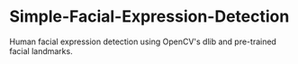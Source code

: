 # Simple-Facial-Expression-Detection
Human facial expression detection using OpenCV's dlib and pre-trained facial landmarks.
